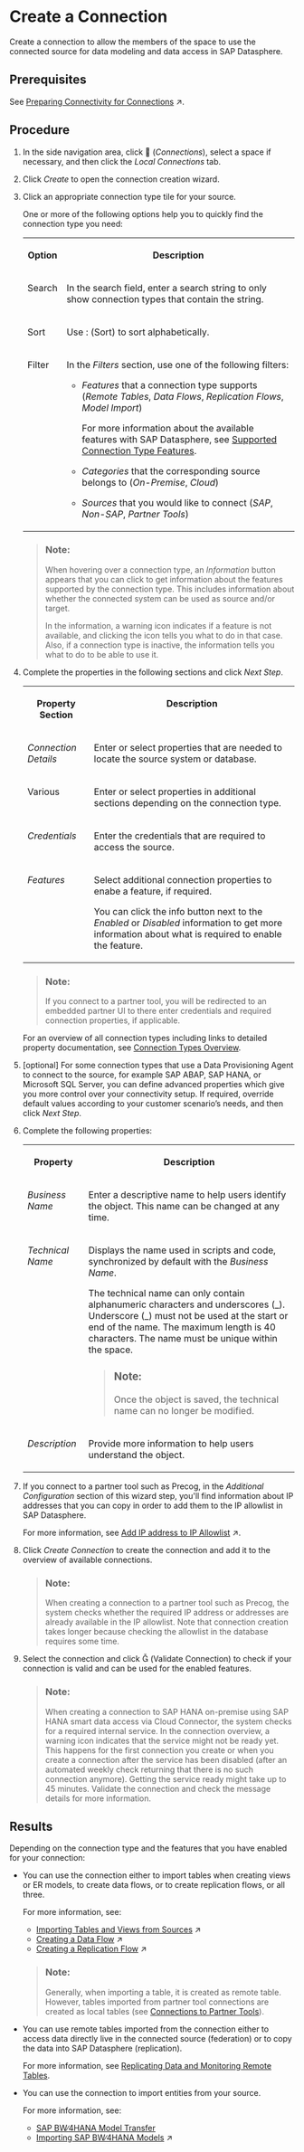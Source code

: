<!-- loioc2165842082c43fc85bad9f0c97572bb -->

<link rel="stylesheet" type="text/css" href="../css/sap-icons.css"/>

# Create a Connection

Create a connection to allow the members of the space to use the connected source for data modeling and data access in SAP Datasphere.



<a name="loioc2165842082c43fc85bad9f0c97572bb__prereq_uvr_xng_rlb"/>

## Prerequisites

See [Preparing Connectivity for Connections](https://help.sap.com/viewer/935116dd7c324355803d4b85809cec97/internal/en-US/bffbd58c15784a62af0520f171018ded.html "You need to perform some preparatory steps to be able to create and use connections in SAP Datasphere. The steps depend on the source you want to connect to and on the features you want to use with the connection.") :arrow_upper_right:.



## Procedure

1.  In the side navigation area, click <span class="FPA-icons"></span> \(*Connections*\), select a space if necessary, and then click the *Local Connections* tab.

2.  Click *Create* to open the connection creation wizard.

3.  Click an appropriate connection type tile for your source.

    One or more of the following options help you to quickly find the connection type you need:


    <table>
    <tr>
    <th valign="top">

    Option


    
    </th>
    <th valign="top">

    Description


    
    </th>
    </tr>
    <tr>
    <td valign="top">

    Search


    
    </td>
    <td valign="top">

    In the search field, enter a search string to only show connection types that contain the string.


    
    </td>
    </tr>
    <tr>
    <td valign="top">

    Sort


    
    </td>
    <td valign="top">

    Use <span class="SAP-icons"></span> \(Sort\) to sort alphabetically.


    
    </td>
    </tr>
    <tr>
    <td valign="top">

    Filter


    
    </td>
    <td valign="top">

    In the *Filters* section, use one of the following filters:

    -   *Features* that a connection type supports \(*Remote Tables*, *Data Flows*, *Replication Flows*, *Model Import*\)

        For more information about the available features with SAP Datasphere, see [Supported Connection Type Features](integrating-data-via-connections-eb85e15.md#loioeb85e157ab654152bd68a8714036e463__section_connection_features).

    -   *Categories* that the corresponding source belongs to \(*On-Premise*, *Cloud*\)

    -   *Sources* that you would like to connect \(*SAP*, *Non-SAP*, *Partner Tools*\)



    
    </td>
    </tr>
    </table>
    
    > ### Note:  
    > When hovering over a connection type, an *Information* button appears that you can click to get information about the features supported by the connection type. This includes information about whether the connected system can be used as source and/or target.
    > 
    > In the information, a warning icon indicates if a feature is not available, and clicking the icon tells you what to do in that case. Also, if a connection type is inactive, the information tells you what to do to be able to use it.

4.  Complete the properties in the following sections and click *Next Step*.


    <table>
    <tr>
    <th valign="top">

    Property Section


    
    </th>
    <th valign="top">

    Description


    
    </th>
    </tr>
    <tr>
    <td valign="top">

    *Connection Details*


    
    </td>
    <td valign="top">

    Enter or select properties that are needed to locate the source system or database.


    
    </td>
    </tr>
    <tr>
    <td valign="top">

    Various


    
    </td>
    <td valign="top">

    Enter or select properties in additional sections depending on the connection type.


    
    </td>
    </tr>
    <tr>
    <td valign="top">

    *Credentials*


    
    </td>
    <td valign="top">

    Enter the credentials that are required to access the source.


    
    </td>
    </tr>
    <tr>
    <td valign="top">

    *Features*


    
    </td>
    <td valign="top">

    Select additional connection properties to enabe a feature, if required.

    You can click the info button next to the *Enabled* or *Disabled* information to get more information about what is required to enable the feature.


    
    </td>
    </tr>
    </table>
    
    > ### Note:  
    > If you connect to a partner tool, you will be redirected to an embedded partner UI to there enter credentials and required connection properties, if applicable.

    For an overview of all connection types including links to detailed property documentation, see [Connection Types Overview](integrating-data-via-connections-eb85e15.md#loioeb85e157ab654152bd68a8714036e463__section_connection_overview).

5.  \[optional\] For some connection types that use a Data Provisioning Agent to connect to the source, for example SAP ABAP, SAP HANA, or Microsoft SQL Server, you can define advanced properties which give you more control over your connectivity setup. If required, override default values according to your customer scenario’s needs, and then click *Next Step*.

6.  Complete the following properties:


    <table>
    <tr>
    <th valign="top">

    Property


    
    </th>
    <th valign="top">

    Description


    
    </th>
    </tr>
    <tr>
    <td valign="top">

    *Business Name*


    
    </td>
    <td valign="top">

    Enter a descriptive name to help users identify the object. This name can be changed at any time.


    
    </td>
    </tr>
    <tr>
    <td valign="top">

    *Technical Name*


    
    </td>
    <td valign="top">

    Displays the name used in scripts and code, synchronized by default with the *Business Name*.

    The technical name can only contain alphanumeric characters and underscores \(\_\). Underscore \(\_\) must not be used at the start or end of the name. The maximum length is 40 characters. The name must be unique within the space.

    > ### Note:  
    > Once the object is saved, the technical name can no longer be modified.


    
    </td>
    </tr>
    <tr>
    <td valign="top">

    *Description*


    
    </td>
    <td valign="top">

    Provide more information to help users understand the object.


    
    </td>
    </tr>
    </table>
    
7.  If you connect to a partner tool such as Precog, in the *Additional Configuration* section of this wizard step, you'll find information about IP addresses that you can copy in order to add them to the IP allowlist in SAP Datasphere.

    For more information, see [Add IP address to IP Allowlist](https://help.sap.com/viewer/935116dd7c324355803d4b85809cec97/internal/en-US/a3c214514ef94e899459f68f4c1e2a23.html "Clients in your local network need an entry in the appropriate IP allowlist in SAP Datasphere. Cloud Connectors in your local network only require an entry if you want to use them for federation and replication from on-premise systems.") :arrow_upper_right:.

8.  Click *Create Connection* to create the connection and add it to the overview of available connections.

    > ### Note:  
    > When creating a connection to a partner tool such as Precog, the system checks whether the required IP address or addresses are already available in the IP allowlist. Note that connection creation takes longer because checking the allowlist in the database requires some time.

9.  Select the connection and click <span class="SAP-icons"></span> \(Validate Connection\) to check if your connection is valid and can be used for the enabled features.

    > ### Note:  
    > When creating a connection to SAP HANA on-premise using SAP HANA smart data access via Cloud Connector, the system checks for a required internal service. In the connection overview, a warning icon indicates that the service might not be ready yet. This happens for the first connection you create or when you create a connection after the service has been disabled \(after an automated weekly check returning that there is no such connection anymore\). Getting the service ready might take up to 45 minutes. Validate the connection and check the message details for more information.




<a name="loioc2165842082c43fc85bad9f0c97572bb__result_ixt_zpk_r3b"/>

## Results

Depending on the connection type and the features that you have enabled for your connection:

-   You can use the connection either to import tables when creating views or ER models, to create data flows, or to create replication flows, or all three.

    For more information, see:

    -   [Importing Tables and Views from Sources](https://help.sap.com/viewer/24f836070a704022a40c15442163e5cf/internal/en-US/7c4acd33e39a451e99c87f0661772443.html "Import tables and views from a connection, Open SQL schema, HDI container or other source available in your space.") :arrow_upper_right:
    -   [Creating a Data Flow](https://help.sap.com/viewer/24f836070a704022a40c15442163e5cf/internal/en-US/e30fd1417e954577baae3246ea470c3f.html "Create a data flow to move and transform data in an intuitive graphical interface. You can drag and drop sources from the Source Browser, join them as appropriate, add other operators to remove or create columns, aggregate data, and do Python scripting, before writing the data to the target table.") :arrow_upper_right:
    -   [Creating a Replication Flow](https://help.sap.com/viewer/24f836070a704022a40c15442163e5cf/internal/en-US/25e2bd7a70d44ac5b05e844f9e913471.html "Create a replication flow if you want to copy data from a source to a target in a fast and easy way and do not require complex projections.") :arrow_upper_right:

    > ### Note:  
    > Generally, when importing a table, it is created as remote table. However, tables imported from partner tool connections are created as local tables \(see [Connections to Partner Tools](connections-to-partner-tools-55da0fa.md)\).

-   You can use remote tables imported from the connection either to access data directly live in the connected source \(federation\) or to copy the data into SAP Datasphere \(replication\).

    For more information, see [Replicating Data and Monitoring Remote Tables](../Data-Integration-Monitor/replicating-data-and-monitoring-remote-tables-4dd95d7.md).

-   You can use the connection to import entities from your source.

    For more information, see:

    -   [SAP BW∕4HANA Model Transfer](sap-bw-4hana-model-transfer-1caba95.md)
    -   [Importing SAP BW∕4HANA Models](https://help.sap.com/viewer/24f836070a704022a40c15442163e5cf/internal/en-US/a3d4a2f91bea4810ba8839ff73577dac.html "You can import existing analytic queries from SAP BW∕4HANA into SAP Datasphere in order to build new models on top of them or enhance them.") :arrow_upper_right:


